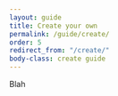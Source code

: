 ```yaml
---
layout: guide
title: Create your own
permalink: /guide/create/
order: 5
redirect_from: "/create/"
body-class: create guide
---
```


Blah
